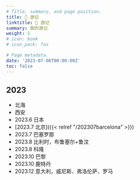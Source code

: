 ```yaml
---
# Title, summary, and page position.
title: 🎒 游记
linktitle: 🎒 游记
summary: 我的游记
weight: 1
# icon: book
# icon_pack: fas

# Page metadata.
date: '2023-07-06T00:00:00Z'
toc: false
---
```


## 2023

* 北海
* 西安
* 2023.6 日本
* [2023.7 北京]({{< relref "/202307barcelona" >}})
* 2023.7 巴塞罗那
* 2023.8 比利时，布鲁塞尔+鲁汶
* 2023.8 科隆
* 2023.10 巴黎
* 2023.10 鹿特丹
* 2023.12 意大利，威尼斯、弗洛伦萨、罗马